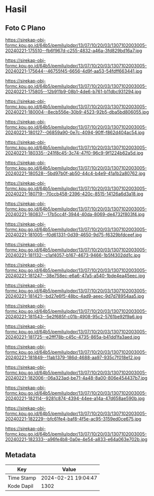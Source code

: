 # Hasil

## Foto C Plano

https://sirekap-obj-formc.kpu.go.id/64b5/pemilu/pdpr/13/07/10/20/03/1307102003005-20240221-175510--fb6f967d-c255-4832-a46a-3fd829bd16a7.jpg

https://sirekap-obj-formc.kpu.go.id/64b5/pemilu/pdpr/13/07/10/20/03/1307102003005-20240221-175644--46755f45-6656-4d9f-aa53-54fdff663441.jpg

https://sirekap-obj-formc.kpu.go.id/64b5/pemilu/pdpr/13/07/10/20/03/1307102003005-20240221-175805--12b911b9-08b1-4de6-b761-b11dbc931294.jpg

https://sirekap-obj-formc.kpu.go.id/64b5/pemilu/pdpr/13/07/10/20/03/1307102003005-20240221-180004--8ecb556e-30b9-4523-92b5-dba5bd806055.jpg

https://sirekap-obj-formc.kpu.go.id/64b5/pemilu/pdpr/13/07/10/20/03/1307102003005-20240221-180127--06859a90-0e7c-4094-90ff-f862d404ac54.jpg

https://sirekap-obj-formc.kpu.go.id/64b5/pemilu/pdpr/13/07/10/20/03/1307102003005-20240221-180335--241f8c45-3c74-47f0-96c9-9f1224b62a5d.jpg

https://sirekap-obj-formc.kpu.go.id/64b5/pemilu/pdpr/13/07/10/20/03/1307102003005-20240221-180528--5bd97b0f-ab50-44c4-b4e9-41a1b2a80762.jpg

https://sirekap-obj-formc.kpu.go.id/64b5/pemilu/pdpr/13/07/10/20/03/1307102003005-20240221-180719--70ccb458-2396-420c-8515-14126a6d3a18.jpg

https://sirekap-obj-formc.kpu.go.id/64b5/pemilu/pdpr/13/07/10/20/03/1307102003005-20240221-180837--17b5cc4f-3944-40da-8069-de4732f803f4.jpg

https://sirekap-obj-formc.kpu.go.id/64b5/pemilu/pdpr/13/07/10/20/03/1307102003005-20240221-181005--f0d61331-0d39-4650-9d75-f6329bfdceef.jpg

https://sirekap-obj-formc.kpu.go.id/64b5/pemilu/pdpr/13/07/10/20/03/1307102003005-20240221-181132--c1af4057-b167-4673-9466-1b5f4302dd1c.jpg

https://sirekap-obj-formc.kpu.go.id/64b5/pemilu/pdpr/13/07/10/20/03/1307102003005-20240221-181247--38e758ec-e6a6-47a5-a540-1bde4ea45eec.jpg

https://sirekap-obj-formc.kpu.go.id/64b5/pemilu/pdpr/13/07/10/20/03/1307102003005-20240221-181421--bd27e6f5-48bc-4ad9-aeec-9d7d78954aa5.jpg

https://sirekap-obj-formc.kpu.go.id/64b5/pemilu/pdpr/13/07/10/20/03/1307102003005-20240221-181543--5e2f685f-c01b-4908-95c2-5761be92f9a6.jpg

https://sirekap-obj-formc.kpu.go.id/64b5/pemilu/pdpr/13/07/10/20/03/1307102003005-20240221-181725--e2fff78b-c45c-4735-865a-b41dd1fa3aed.jpg

https://sirekap-obj-formc.kpu.go.id/64b5/pemilu/pdpr/13/07/10/20/03/1307102003005-20240221-181849--11ab1379-186d-4688-aa97-935c7f018e12.jpg

https://sirekap-obj-formc.kpu.go.id/64b5/pemilu/pdpr/13/07/10/20/03/1307102003005-20240221-182006--06a323ad-be71-4a48-8a00-806e454437b7.jpg

https://sirekap-obj-formc.kpu.go.id/64b5/pemilu/pdpr/13/07/10/20/03/1307102003005-20240221-182114--9281c874-4394-44ee-a14a-47d658ae590b.jpg

https://sirekap-obj-formc.kpu.go.id/64b5/pemilu/pdpr/13/07/10/20/03/1307102003005-20240221-182229--bfc61fe4-baf8-4f5e-ac95-3159ed0ce675.jpg

https://sirekap-obj-formc.kpu.go.id/64b5/pemilu/pdpr/13/07/10/20/03/1307102003005-20240221-182333--a96fe4b8-0a0e-4e54-a833-e64a063e702b.jpg


## Metadata

| Key        | Value               |
| ---------- | ------------------- |
| Time Stamp | 2024-02-21 19:04:47 |
| Kode Dapil | 1302                |



